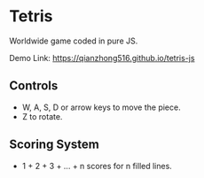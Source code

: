 # Tetris
Worldwide game coded in pure JS.

Demo Link: https://qianzhong516.github.io/tetris-js

## Controls
* W, A, S, D or arrow keys to move the piece. 
* Z to rotate.

## Scoring System
* 1 + 2 + 3 + ... + n scores for n filled lines.
